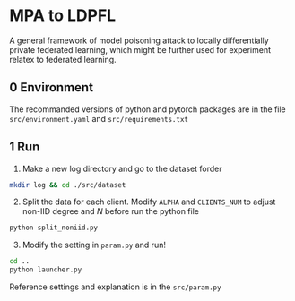 # MPA to LDPFL

A general framework of model poisoning attack to locally differentially private federated learning, which might be further used for experiment relatex to federated learning.

## 0 Environment

The recommanded versions of python and pytorch packages are in the file `src/environment.yaml` and `src/requirements.txt`

## 1 Run

1. Make a new log directory and go to the dataset forder

```bash
mkdir log && cd ./src/dataset
```

2. Split the data for each client. Modify `ALPHA` and `CLIENTS_NUM` to adjust non-IID degree and $N$ before run the python file

```bash
python split_noniid.py
```

3. Modify the setting in `param.py` and run!

```bash
cd ..
python launcher.py
```

Reference settings and explanation is in the `src/param.py`

